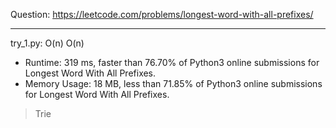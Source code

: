 Question: https://leetcode.com/problems/longest-word-with-all-prefixes/

---

try_1.py: O(n) O(n)

* Runtime: 319 ms, faster than 76.70% of Python3 online submissions for Longest Word With All Prefixes.
* Memory Usage: 18 MB, less than 71.85% of Python3 online submissions for Longest Word With All Prefixes.

> Trie